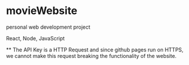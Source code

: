 # movieWebsite
 personal web development project




React, Node, JavaScript



**
The API Key is a HTTP Request and since github pages run on HTTPS, we cannot make this request breaking the functionality of the website.